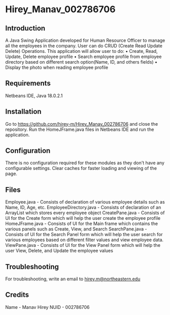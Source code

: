 # Hirey_Manav_002786706

## Introduction
A Java Swing Application developed for Human Resource Officer to manage all the employees in the company. User can do CRUD (Create Read Update Delete) Operations. This application will allow user to do:
• Create, Read, Update, Delete employee profile 
• Search employee profile from employee directory based on different search option(Name, ID, and others fields) 
• Display the photo when reading employee profile

## Requirements
Netbeans IDE, Java 18.0.2.1

## Installation
Go to  https://github.com/hirey-m/Hirey_Manav_002786706 and close the repository. Run the HomeJFrame.java files in Netbeans IDE and run the application.

## Configuration
There is no configuration required for these modules as they don't have any configurable settings. Clear caches for faster loading and viewing of the page.

## Files
Employee.java - Consists of declaration of various employee details such as Name, ID, Age, etc.
EmployeeDirectory.java - Consists of declaration of an ArrayList which stores every employee object
CreatePane.java - Consists of UI for the Create form which will help the user create the employee profile
HomeJFrame.java - Consists of UI for the Main frame which contains the various panels such as Create, View, and Search
SearchPane.java - Consists of UI for the Search Panel form which will help the user search for various employees based on different filter values and view employee data.
ViewPane.java - Consists of UI for the View Panel form which will help the user View, Delete, and Update the employee values

## Troubleshooting
For troubleshooting, write an email to hirey.m@northeastern.edu

## Credits
Name - Manav Hirey
NUID - 002786706
